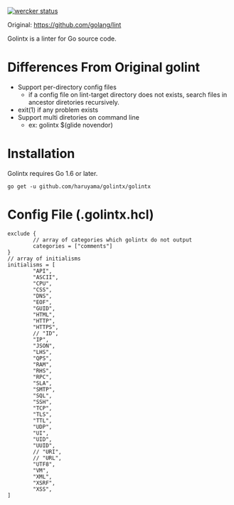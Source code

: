 [![wercker status](https://app.wercker.com/status/c390b2a2d61a54339208ab6534382534/m "wercker status")](https://app.wercker.com/project/bykey/c390b2a2d61a54339208ab6534382534)

Original: https://github.com/golang/lint

Golintx is a linter for Go source code.

# Differences From Original golint

* Support per-directory config files
    * if a config file on lint-target directory does not exists, search files in ancestor diretories recursively.
* exit(1) if any problem exists
* Support multi diretories on command line
    * ex: golintx $(glide novendor)


# Installation

Golintx requires Go 1.6 or later.

    go get -u github.com/haruyama/golintx/golintx

# Config File (.golintx.hcl)

```
exclude {
        // array of categories which golintx do not output
        categories = ["comments"]
}
// array of initialisms
initialisms = [
        "API",
        "ASCII",
        "CPU",
        "CSS",
        "DNS",
        "EOF",
        "GUID",
        "HTML",
        "HTTP",
        "HTTPS",
        // "ID",
        "IP",
        "JSON",
        "LHS",
        "QPS",
        "RAM",
        "RHS",
        "RPC",
        "SLA",
        "SMTP",
        "SQL",
        "SSH",
        "TCP",
        "TLS",
        "TTL",
        "UDP",
        "UI",
        "UID",
        "UUID",
        // "URI",
        // "URL",
        "UTF8",
        "VM",
        "XML",
        "XSRF",
        "XSS",
]
```
